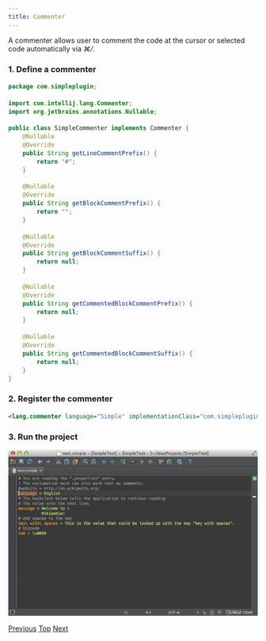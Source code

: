 ```yaml
---
title: Commenter
---
```


<!--
INITIAL_SOURCE https://confluence.jetbrains.com/display/IntelliJIDEA/Commenter
-->

A commenter allows user to comment the code at the cursor or selected code automatically via *⌘/*.

### 1. Define a commenter

```java
package com.simpleplugin;

import com.intellij.lang.Commenter;
import org.jetbrains.annotations.Nullable;

public class SimpleCommenter implements Commenter {
    @Nullable
    @Override
    public String getLineCommentPrefix() {
        return "#";
    }

    @Nullable
    @Override
    public String getBlockCommentPrefix() {
        return "";
    }

    @Nullable
    @Override
    public String getBlockCommentSuffix() {
        return null;
    }

    @Nullable
    @Override
    public String getCommentedBlockCommentPrefix() {
        return null;
    }

    @Nullable
    @Override
    public String getCommentedBlockCommentSuffix() {
        return null;
    }
}
```

### 2. Register the commenter

```xml
<lang.commenter language="Simple" implementationClass="com.simpleplugin.SimpleCommenter"/>
```

### 3. Run the project

![Commenter](img/cls_tutorial/commenter.png)

[Previous](code_style_settings.html)
[Top](cls_support.html)
[Next](quick_fix.html)

